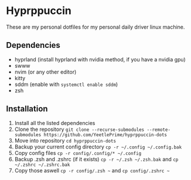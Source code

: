 # Hyprppuccin
These are my personal dotfiles for my personal daily driver linux machine.

## Dependencies
- hyprland (install hyprland with nvidia method, if you have a nvidia gpu)
- swww
- nvim (or any other editor)
- kitty
- sddm (enable with `systemctl enable sddm`)
- zsh

## Installation
1. Install all the listed dependencies
1. Clone the repository `git clone --recurse-submodules --remote-submodules https://github.com/YeetlePrime/hyprppuccin-dots`
1. Move into repository `cd hyprppuccin-dots`
1. Backup your current config directory `cp -r ~/.config ~/.config.bak`
1. Copy config files `cp -r config/.config/* ~/.config`
1. Backup .zsh and .zshrc (if it exists) `cp -r ~/.zsh ~/.zsh.bak` and `cp ~/.zshrc ~/.zshrc.bak`
1. Copy those aswell `cp -r config/.zsh ~` and `cp config/.zshrc ~`
